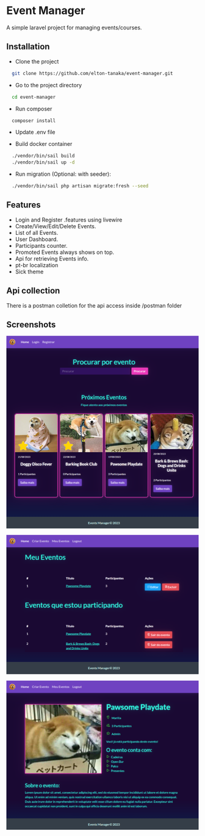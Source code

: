 
# Event Manager

A simple laravel project for managing events/courses.

## Installation

- Clone the project

```bash
  git clone https://github.com/elton-tanaka/event-manager.git
```

- Go to the project directory

```bash
  cd event-manager
```

- Run composer

```bash
  composer install
```
- Update .env file

- Build docker container

```bash
  ./vendor/bin/sail build
  ./vendor/bin/sail up -d
```
- Run migration (Optional: with seeder):

```bash
  ./vendor/bin/sail php artisan migrate:fresh --seed
```
## Features

- Login and Register .features using livewire
- Create/View/Edit/Delete Events.
- List of all Events.
- User Dashboard.
- Participants counter.
- Promoted Events always shows on top.
- Api for retrieving Events info.
- pt-br localization
- Sick theme

## Api collection

There is a postman colletion for the api access inside /postman folder

## Screenshots

![App Screenshot 1](/public/img/screenshots/localhost_.png)

![App Screenshot 2](/public/img/screenshots/localhost_dashboard.png)

![App Screenshot 3](/public/img/screenshots/localhost_events_1.png)

